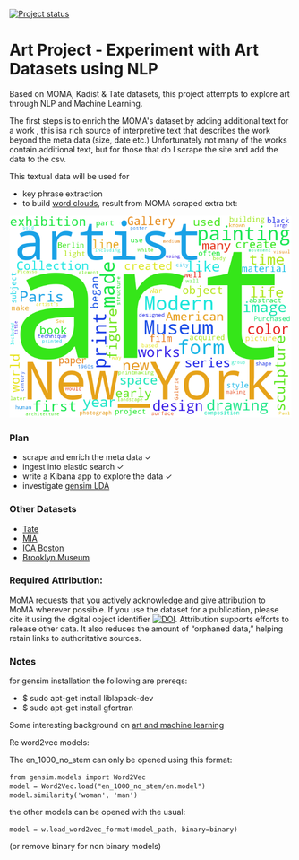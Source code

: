 [![Project status](https://img.shields.io/badge/Project%20Status-Active-brightgreen.svg)](#status)
# Art Project - Experiment with Art Datasets using NLP

Based on MOMA, Kadist & Tate datasets, this project attempts to explore art through NLP and Machine Learning. 

The first steps is to enrich the MOMA's dataset by adding additional text for a work , this isa rich source
of interpretive text that describes the work beyond the meta data (size, date etc.) Unfortunately not many
of the works contain additional text, but for those that do I scrape the site and add the data to the csv.

This textual data will be used for 

- key phrase extraction 
- to build [word clouds](https://github.com/amueller/word_cloud), result from MOMA scraped extra txt: 
 
<!--![example word cloud](/moma-cloud.png)-->
<img src="/moma-cloud.png" width="600">



### Plan

- scrape and enrich the meta data ✓
- ingest into elastic search ✓
- write a Kibana app to explore the data ✓
- investigate [gensim LDA](http://sujitpal.blogspot.com/2014/08/topic-modeling-with-gensim-over-past.html)

### Other Datasets

- [Tate](https://github.com/tategallery/collection)
- [MIA](https://github.com/artsmia/collection)
- [ICA Boston](http://www.icaboston.org/exhibitions/permanent-collection/artists/attia/)
- [Brooklyn Museum](https://www.brooklynmuseum.org/opencollection/collections/)

### Required Attribution:

MoMA requests that you actively acknowledge and give attribution to MoMA wherever possible. If you use the dataset for a publication, please cite it using the digital object identifier [![DOI](https://zenodo.org/badge/15218/MuseumofModernArt/collection.svg)](https://zenodo.org/badge/latestdoi/15218/MuseumofModernArt/collection). Attribution supports efforts to release other data. It also reduces the amount of “orphaned data,” helping retain links to authoritative sources.

### Notes
for gensim installation the following are prereqs:

- $ sudo apt-get install liblapack-dev
- $ sudo apt-get install gfortran

Some interesting background on [art and machine learning](https://medium.com/the-physics-arxiv-blog/when-a-machine-learning-algorithm-studied-fine-art-paintings-it-saw-things-art-historians-had-never-b8e4e7bf7d3e)

Re word2vec models:

The en_1000_no_stem can only be opened using this format:

```
from gensim.models import Word2Vec
model = Word2Vec.load("en_1000_no_stem/en.model")
model.similarity('woman', 'man')
```

the other models can be opened with the usual:

```
model = w.load_word2vec_format(model_path, binary=binary)
```
(or remove binary for non binary models)

